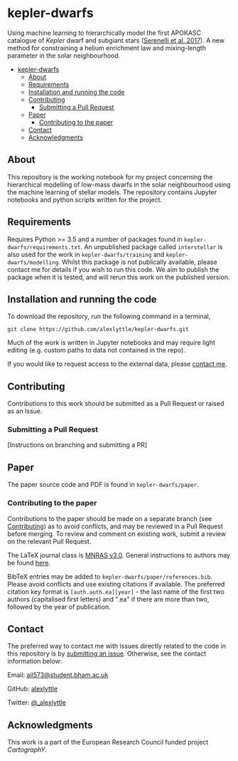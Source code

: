 # kepler-dwarfs

Using machine learning to hierarchically model the first APOKASC catalogue of *Kepler* dwarf and subgiant stars ([Serenelli et al. 2017](https://ui.adsabs.harvard.edu/abs/2017ApJS..233...23S/abstract)). A new method for constraining a helium enrichment law and mixing-length parameter in the solar neighbourhood.

- [kepler-dwarfs](#kepler-dwarfs)
  - [About](#about)
  - [Requirements](#requirements)
  - [Installation and running the code](#installation-and-running-the-code)
  - [Contributing](#contributing)
    - [Submitting a Pull Request](#submitting-a-pull-request)
  - [Paper](#paper)
    - [Contributing to the paper](#contributing-to-the-paper)
  - [Contact](#contact)
  - [Acknowledgments](#acknowledgments)

## About

This repository is the working notebook for my project concerning the hierarchical modelling of low-mass dwarfs in the solar neighbourhood using the machine learning of stellar models. The repository contains Jupyter notebooks and python scripts written for the project.

## Requirements

Requires Python >= 3.5 and a number of packages found in `kepler-dwarfs/requirements.txt`. An unpublished package called `interstellar` is also used for the work in `kepler-dwarfs/training` and `kepler-dwarfs/modelling`. Whilst this package is not publically available, please contact me for details if you wish to run this code. We aim to publish the package when it is tested, and will rerun this work on the published version.

## Installation and running the code

To download the repository, run the following command in a terminal,

```terminal
git clone https://github.com/alexlyttle/kepler-dwarfs.git
```

Much of the work is written in Jupyter notebooks and may require light editing (e.g. custom paths to data not contained in the repo).

If you would like to request access to the external data, please [contact me](#contact).

## Contributing

Contributions to this work should be submitted as a Pull Request or raised as an Issue.

### Submitting a Pull Request

[Instructions on branching and submitting a PR]

## Paper

The paper source code and PDF is found in `kepler-dwarfs/paper`.

### Contributing to the paper

Contributions to the paper should be made on a separate branch (see [Contributing](#contributing)) as to avoid conflicts, and may be reviewed in a Pull Request before merging. To review and comment on existing work, submit a review on the relevant Pull Request.

The LaTeX journal class is [MNRAS v3.0](https://www.ctan.org/tex-archive/macros/latex/contrib/mnras). General instructions to authors may be found [here]( https://academic.oup.com/mnras/pages/General_Instructions).

BibTeX entries may be added to `kepler-dwarfs/paper/references.bib`. Please avoid conflicts and use existing citations if available. The preferred citation key format is `[auth.auth.ea][year]` - the last name of the first two authors (capitalised first letters) and ".ea" if there are more than two, followed by the year of publication.

## Contact

The preferred way to contact me with issues directly related to the code in this repository is by [submitting an issue](https://github.com/alexlyttle/kepler-dwarfs/issues). Otherwise, see the contact information below:

Email: ajl573@student.bham.ac.uk

GitHub: [alexlyttle](https://github.com/alexlyttle)

Twitter: [@_alexlyttle](https://twitter.com/_alexlyttle)

## Acknowledgments

This work is a part of the European Research Council funded project *CartographY*.
